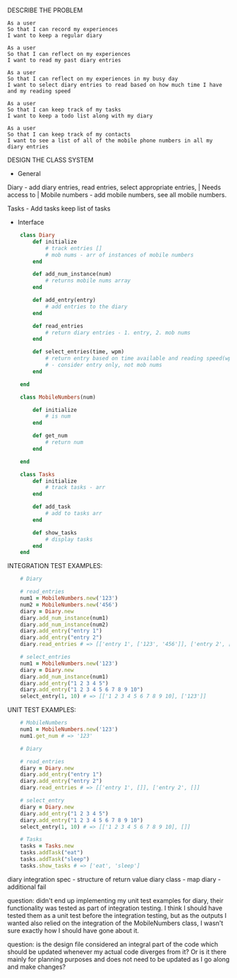 DESCRIBE THE PROBLEM

    As a user
    So that I can record my experiences
    I want to keep a regular diary

    As a user
    So that I can reflect on my experiences
    I want to read my past diary entries

    As a user
    So that I can reflect on my experiences in my busy day
    I want to select diary entries to read based on how much time I have and my reading speed

    As a user
    So that I can keep track of my tasks
    I want to keep a todo list along with my diary

    As a user
    So that I can keep track of my contacts
    I want to see a list of all of the mobile phone numbers in all my diary entries


DESIGN THE CLASS SYSTEM

- General

Diary -
add diary entries, 
read entries, 
select appropriate entries, 
        |
    Needs access to
        |
Mobile numbers - 
add mobile numbers,
see all mobile numbers.


Tasks -
Add tasks
keep list of tasks

- Interface

```Ruby
    class Diary
        def initialize
            # track entries []
            # mob nums - arr of instances of mobile numbers
        end

        def add_num_instance(num)
            # returns mobile nums array
        end

        def add_entry(entry)
            # add entries to the diary
        end

        def read_entries
            # return diary entries - 1. entry, 2. mob nums
        end

        def select_entries(time, wpm)
            # return entry based on time available and reading speed(wpm)
            # - consider entry only, not mob nums
        end

    end

    class MobileNumbers(num)

        def initialize
            # is num
        end

        def get_num
            # return num
        end

    end

    class Tasks
        def initialize
            # track tasks - arr
        end

        def add_task
            # add to tasks arr
        end

        def show_tasks
            # display tasks
        end
    end
```

INTEGRATION TEST EXAMPLES:

```Ruby
    # Diary

    # read_entries
    num1 = MobileNumbers.new('123')
    num2 = MobileNumbers.new('456')
    diary = Diary.new
    diary.add_num_instance(num1)
    diary.add_num_instance(num2)
    diary.add_entry("entry 1")
    diary.add_entry("entry 2")
    diary.read_entries # => [['entry 1', ['123', '456']], ['entry 2', ['123', '456']]

    # select_entries
    num1 = MobileNumbers.new('123')
    diary = Diary.new
    diary.add_num_instance(num1)
    diary.add_entry("1 2 3 4 5")
    diary.add_entry("1 2 3 4 5 6 7 8 9 10")
    select_entry(1, 10) # => [['1 2 3 4 5 6 7 8 9 10], ['123']]
```

UNIT TEST EXAMPLES: 

```Ruby
    # MobileNumbers
    num1 = MobileNumbers.new('123')
    num1.get_num # => '123'

    # Diary

    # read_entries
    diary = Diary.new
    diary.add_entry("entry 1")
    diary.add_entry("entry 2")
    diary.read_entries # => [['entry 1', []], ['entry 2', []]

    # select_entry
    diary = Diary.new
    diary.add_entry("1 2 3 4 5")
    diary.add_entry("1 2 3 4 5 6 7 8 9 10")
    select_entry(1, 10) # => [['1 2 3 4 5 6 7 8 9 10], []]

    # Tasks
    tasks = Tasks.new
    tasks.addTask("eat")
    tasks.addTask("sleep")
    tasks.show_tasks # => ['eat', 'sleep']

```
diary integration spec - structure of return value
diary class - map
diary - additional fail

question: didn't end up implementing my unit test examples for diary, 
their functionality was tested as part of integration testing. I think I should have
tested them as a unit test before the integration testing, but as the outputs I wanted
also relied on the integration of the MobileNumbers class, I wasn't sure exactly 
how I should have gone about it.

question: is the design file considered an integral part of the code which should be updated
whenever my actual code diverges from it? Or is it there mainly for planning purposes and does
not need to be updated as I go along and make changes?
